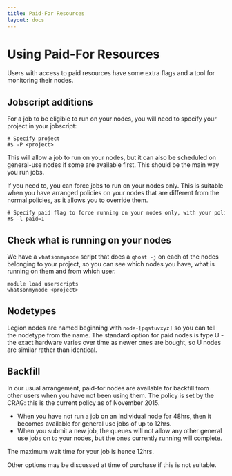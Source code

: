 ```yaml
---
title: Paid-For Resources
layout: docs
---
```


# Using Paid-For Resources

Users with access to paid resources have some extra flags and a tool for
monitoring their nodes.

## Jobscript additions

For a job to be eligible to run on your nodes, you will need to specify
your project in your jobscript:

```
# Specify project
#$ -P <project>
```

This will allow a job to run on your nodes, but it can also be scheduled
on general-use nodes if some are available first. This should be the
main way you run jobs.

If you need to, you can force jobs to run on your nodes only. This is
suitable when you have arranged policies on your nodes that are
different from the normal policies, as it allows you to override
them.

```
# Specify paid flag to force running on your nodes only, with your policies
#$ -l paid=1
```

## Check what is running on your nodes

We have a `whatsonmynode` script that does a `qhost -j` on each of the
nodes belonging to your project, so you can see which nodes you have,
what is running on them and from which user.

```
module load userscripts
whatsonmynode <project>
```

## Nodetypes

Legion nodes are named beginning with `node-[pqstuvxyz]` so you can
tell the nodetype from the name. The standard option for paid nodes is
type U - the exact hardware varies over time as newer ones are bought,
so U nodes are similar rather than identical.

## Backfill

In our usual arrangement, paid-for nodes are available for backfill from
other users when you have not been using them. The policy is set by the
CRAG: this is the current policy as of November 2015.

  - When you have not run a job on an individual node for 48hrs, then it
    becomes available for general use jobs of up to 12hrs.
  - When you submit a new job, the queues will not allow any other
    general use jobs on to your nodes, but the ones currently running
    will complete.

The maximum wait time for your job is hence 12hrs.

Other options may be discussed at time of purchase if this is not
suitable.
